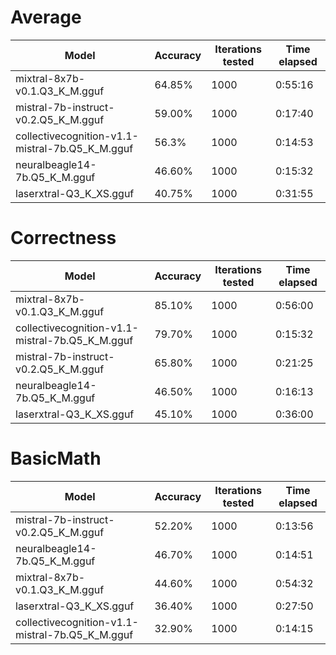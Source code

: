 # Average
| Model | Accuracy | Iterations tested | Time elapsed |
|--|--|--|--|
|mixtral-8x7b-v0.1.Q3_K_M.gguf | 64.85% | 1000 | 0:55:16 |
|mistral-7b-instruct-v0.2.Q5_K_M.gguf | 59.00% | 1000 | 0:17:40 |
|collectivecognition-v1.1-mistral-7b.Q5_K_M.gguf | 56.3% | 1000 | 0:14:53 |
|neuralbeagle14-7b.Q5_K_M.gguf | 46.60% | 1000 | 0:15:32 |
|laserxtral-Q3_K_XS.gguf | 40.75% | 1000 | 0:31:55 |

 # Correctness

| Model | Accuracy | Iterations tested | Time elapsed |
|--|--|--|--|
|mixtral-8x7b-v0.1.Q3_K_M.gguf | 85.10% | 1000 | 0:56:00 |
|collectivecognition-v1.1-mistral-7b.Q5_K_M.gguf | 79.70% | 1000 | 0:15:32 |
|mistral-7b-instruct-v0.2.Q5_K_M.gguf | 65.80% | 1000 | 0:21:25 |
|neuralbeagle14-7b.Q5_K_M.gguf | 46.50% | 1000 | 0:16:13 |
|laserxtral-Q3_K_XS.gguf | 45.10% | 1000 | 0:36:00 |

 # BasicMath
| Model | Accuracy | Iterations tested | Time elapsed |
|--|--|--|--|
|mistral-7b-instruct-v0.2.Q5_K_M.gguf | 52.20% | 1000 | 0:13:56 |
|neuralbeagle14-7b.Q5_K_M.gguf | 46.70% | 1000 | 0:14:51 |
|mixtral-8x7b-v0.1.Q3_K_M.gguf | 44.60% | 1000 | 0:54:32 |
|laserxtral-Q3_K_XS.gguf | 36.40% | 1000 | 0:27:50 |
|collectivecognition-v1.1-mistral-7b.Q5_K_M.gguf | 32.90% | 1000 | 0:14:15 |
